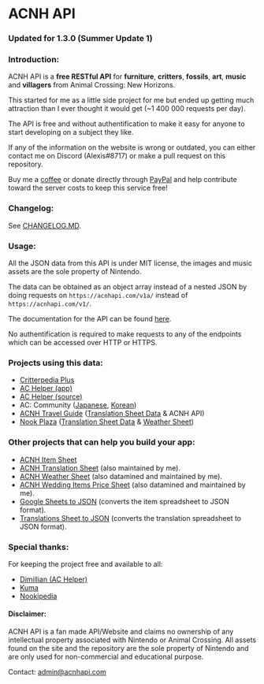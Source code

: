 # ACNH API

### Updated for 1.3.0 (Summer Update 1)

### Introduction:

ACNH API is a **free RESTful API** for **furniture**, **critters**, **fossils**, **art**, **music** and **villagers** from Animal Crossing: New Horizons.

This started for me as a little side project for me but ended up getting much attraction than I ever thought it would get (~1 400 000 requests per day).

The API is free and without authentification to make it easy for anyone to start developing on a subject they like.

If any of the information on the website is wrong or outdated, you can either contact me on Discord (Alexis#8717) or make a pull request on this repository.

Buy me a [coffee](https://www.buymeacoffee.com/acnhapi) or donate directly through [PayPal](https://paypal.me/acnhapi) and help contribute toward the server costs to keep this service free!

### Changelog:
See [CHANGELOG.MD](https://github.com/alexislours/ACNHAPI/blob/master/CHANGELOG.MD).

### Usage:

All the JSON data from this API is under MIT license, the images and music assets are the sole property of Nintendo.

The data can be obtained as an object array instead of a nested JSON by doing requests on `https://acnhapi.com/v1a/` instead of `https://acnhapi.com/v1/`.

The documentation for the API can be found [here](https://acnhapi.com/doc).

No authentification is required to make requests to any of the endpoints which can be accessed over HTTP or HTTPS.

### Projects using this data: 
- [Critterpedia Plus](https://critterpedia-plus.mutoo.im/)
- [AC Helper (app)](https://apps.apple.com/us/app/id1508764244)
- [AC Helper (source)](https://github.com/Dimillian/ACHNBrowserUI)
- AC: Community ([Japanese](https://apps.apple.com/jp/app/id1507394206), [Korean](https://apps.apple.com/kr/app/id1507394206))
- [ACNH Travel Guide](https://apps.apple.com/us/app/acnh-travel-guide/id1502818559) ([Translation Sheet Data](https://github.com/alexislours/translation-sheet-data) & ACNH API)
- [Nook Plaza](https://nookplaza.net/) ([Translation Sheet Data](https://github.com/alexislours/translation-sheet-data) & [Weather Sheet](https://tinyurl.com/acnh-weather))

### Other projects that can help you build your app:
- [ACNH Item Sheet](https://tinyurl.com/acnh-sheet)
- [ACNH Translation Sheet](https://tinyurl.com/acnh-translation) (also maintained by me).
- [ACNH Weather Sheet](https://tinyurl.com/acnh-weather) (also datamined and maintained by me).
- [ACNH Wedding Items Price Sheet](https://tinyurl.com/acnh-wedding) (also datamined and maintained by me).
- [Google Sheets to JSON](https://github.com/acdb-team/google-sheets-to-json) (converts the item spreadsheet to JSON format).
- [Translations Sheet to JSON](https://github.com/Stun3R/acnh-translations-sheet-to-json) (converts the translation spreadsheet to JSON format).

### Special thanks:

For keeping the project free and available to all:

- [Dimillian (AC Helper)](https://github.com/Dimillian)
- [Kuma](https://github.com/kuma)
- [Nookipedia](https://nookipedia.com/wiki/Main_Page)

#### Disclaimer: 
ACNH API is a fan made API/Website and claims no ownership of any intellectual property associated with Nintendo or Animal Crossing. All assets found on the site and the repository are the sole property of Nintendo and are only used for non-commercial and educational purpose.

Contact: admin@acnhapi.com
